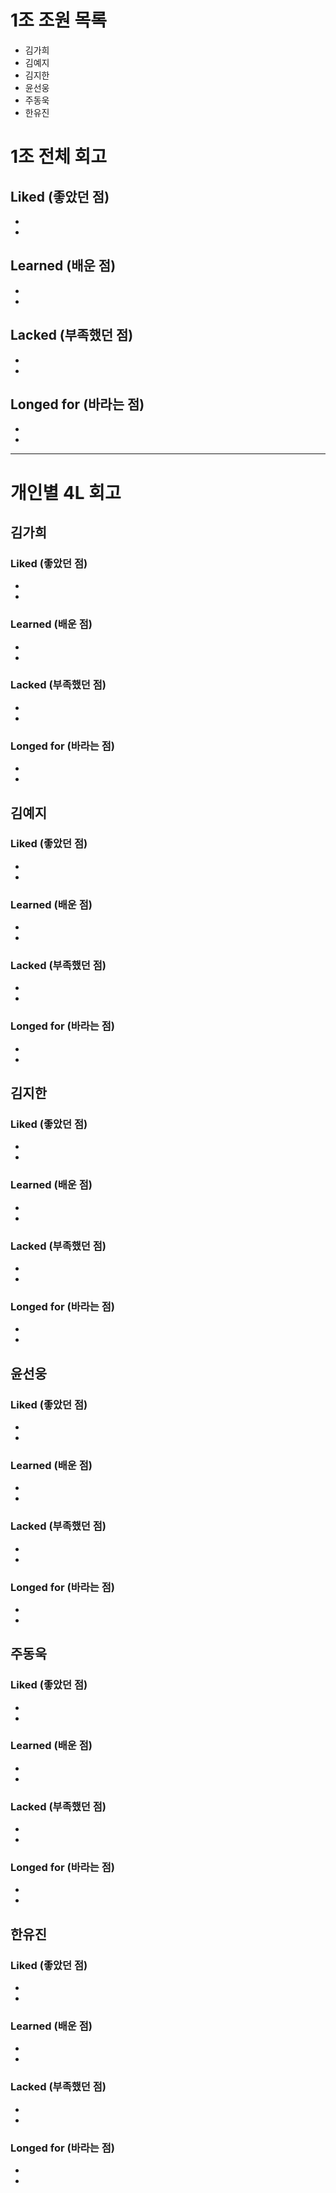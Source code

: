 # 1조 조원 목록
- 김가희
- 김예지
- 김지한
- 윤선웅
- 주동욱
- 한유진

# 1조 전체 회고

## Liked (좋았던 점)
- 
- 

## Learned (배운 점)
- 
- 

## Lacked (부족했던 점)
- 
- 

## Longed for (바라는 점)
- 
- 

---

# 개인별 4L 회고

## 김가희

### Liked (좋았던 점)
- 
- 

### Learned (배운 점)
- 
- 

### Lacked (부족했던 점)
- 
- 

### Longed for (바라는 점)
- 
- 

## 김예지

### Liked (좋았던 점)
- 
- 

### Learned (배운 점)
- 
- 

### Lacked (부족했던 점)
- 
- 

### Longed for (바라는 점)
- 
- 

## 김지한

### Liked (좋았던 점)
- 
- 

### Learned (배운 점)
- 
- 

### Lacked (부족했던 점)
- 
- 

### Longed for (바라는 점)
- 
- 

## 윤선웅

### Liked (좋았던 점)
- 
- 

### Learned (배운 점)
- 
- 

### Lacked (부족했던 점)
- 
- 

### Longed for (바라는 점)
- 
- 

## 주동욱

### Liked (좋았던 점)
- 
- 

### Learned (배운 점)
- 
- 

### Lacked (부족했던 점)
- 
- 

### Longed for (바라는 점)
- 
- 

## 한유진

### Liked (좋았던 점)
- 
- 

### Learned (배운 점)
- 
- 

### Lacked (부족했던 점)
- 
- 

### Longed for (바라는 점)
- 
- 